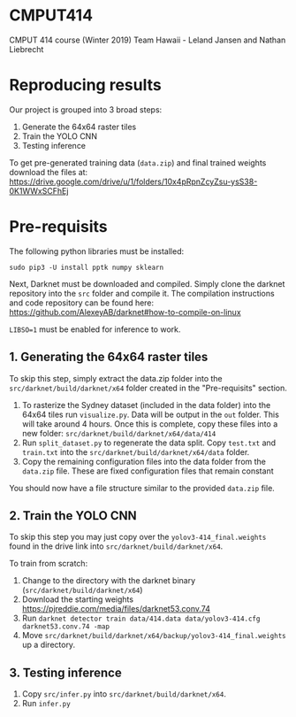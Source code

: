 # CMPUT414
CMPUT 414 course (Winter 2019) Team Hawaii - Leland Jansen and Nathan Liebrecht

# Reproducing results

Our project is grouped into 3 broad steps:

1. Generate the 64x64 raster tiles
2. Train the YOLO CNN
3. Testing inference

To get pre-generated training data (`data.zip`) and final trained weights 
download the files at:
https://drive.google.com/drive/u/1/folders/10x4pRpnZcyZsu-ysS38-0K1WWxSCFhEj

# Pre-requisits

The following python libraries must be installed:
```
sudo pip3 -U install pptk numpy sklearn
```

Next, Darknet must be downloaded and compiled. Simply clone the darknet 
repository into the `src` folder and compile it. The compilation instructions
and code repository can be found here: https://github.com/AlexeyAB/darknet#how-to-compile-on-linux

`LIBSO=1` must be enabled for inference to work.


## 1. Generating the 64x64 raster tiles

To skip this step, simply extract the data.zip folder into the `src/darknet/build/darknet/x64` folder
created in the "Pre-requisits" section.

1. To rasterize the Sydney dataset (included in the data folder) 
   into the 64x64 tiles run `visualize.py`. 
   Data will be output in the `out` folder. This will take around 4 hours.
   Once this is complete, copy these files into a new folder: 
   `src/darknet/build/darknet/x64/data/414`
2. Run `split_dataset.py` to regenerate the data split. Copy `test.txt` and `train.txt`
   into the `src/darknet/build/darknet/x64/data` folder.
3. Copy the remaining configuration files into the data folder from the `data.zip` file.
   These are fixed configuration files that remain constant

You should now have a file structure similar to the provided `data.zip` file.


## 2. Train the YOLO CNN

To skip this step you may just copy over the `yolov3-414_final.weights` found in the drive link
into `src/darknet/build/darknet/x64`.

To train from scratch:

1. Change to the directory with the darknet binary (`src/darknet/build/darknet/x64`)
2. Download the starting weights https://pjreddie.com/media/files/darknet53.conv.74
3. Run `darknet detector train data/414.data data/yolov3-414.cfg darknet53.conv.74 -map`
4. Move `src/darknet/build/darknet/x64/backup/yolov3-414_final.weights` up a directory.


## 3. Testing inference

1. Copy `src/infer.py` into `src/darknet/build/darknet/x64`.
2. Run `infer.py`


